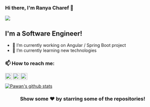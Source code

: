 ### Hi there, I'm Ranya Charef  👋
![](https://komarev.com/ghpvc/?username=ranyacharef)
## I'm a Software Engineer!

- 🔭 I’m currently working on Angular / Spring Boot project
- 🌱 I’m currently learning new technologies 

### 📫 How to reach me:


<a href="https://www.linkedin.com/in/raniacharef">
  <img align="left" alt="Ranya's Linkdein" width="22px" src="https://cdn.jsdelivr.net/npm/simple-icons@v3/icons/linkedin.svg" />
</a>
<a href="https://https://gitlab.com/Ranyacharef">
  <img align="left" alt="Ranya's Github" width="22px" src="https://cdn.jsdelivr.net/npm/simple-icons@v3/icons/gitlab.svg" />
</a>
<a href="https://www.facebook.com/ranya.charef">
  <img align="left" alt="Ranya's Facebook" width="22px" src="https://cdn.jsdelivr.net/npm/simple-icons@v3/icons/facebook.svg" />
</a>

<br/>
<br/>

<a href="https://github.com/ranyacharef">
 <img align="center" src="https://github-readme-stats.vercel.app/api?PAT_1&username=ranyacharef&show_icons=true&theme=radical&line_height=27" alt="Pawan's github stats"/>
</a>


<div align="center">

### Show some ❤️ by starring some of the repositories!


<!--
### Hi there 👋
**ranyacharef/ranyacharef** is a ✨ _special_ ✨ repository because its `README.md` (this file) appears on your GitHub profile.

Here are some ideas to get you started:

- 🔭 I’m currently working on ...
- 🌱 I’m currently learning ...
- 👯 I’m looking to collaborate on ...
- 🤔 I’m looking for help with ...
- 💬 Ask me about ...
- 📫 How to reach me: ...
- 😄 Pronouns: ...
- ⚡ Fun fact: ...
-->
